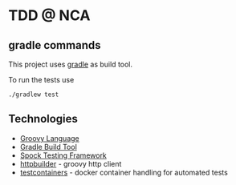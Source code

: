 # TDD @ NCA

## gradle commands

This project uses [gradle](https://gradle.org/) as build tool.

To run the tests use

    ./gradlew test

## Technologies

* [Groovy Language](http://www.groovy-lang.org/)
* [Gradle Build Tool](https://gradle.org/)
* [Spock Testing Framework](http://spockframework.org/)
* [httpbuilder](https://github.com/jgritman/httpbuilder) - groovy http client
* [testcontainers](https://github.com/testcontainers/testcontainers-java) - docker container handling for automated tests